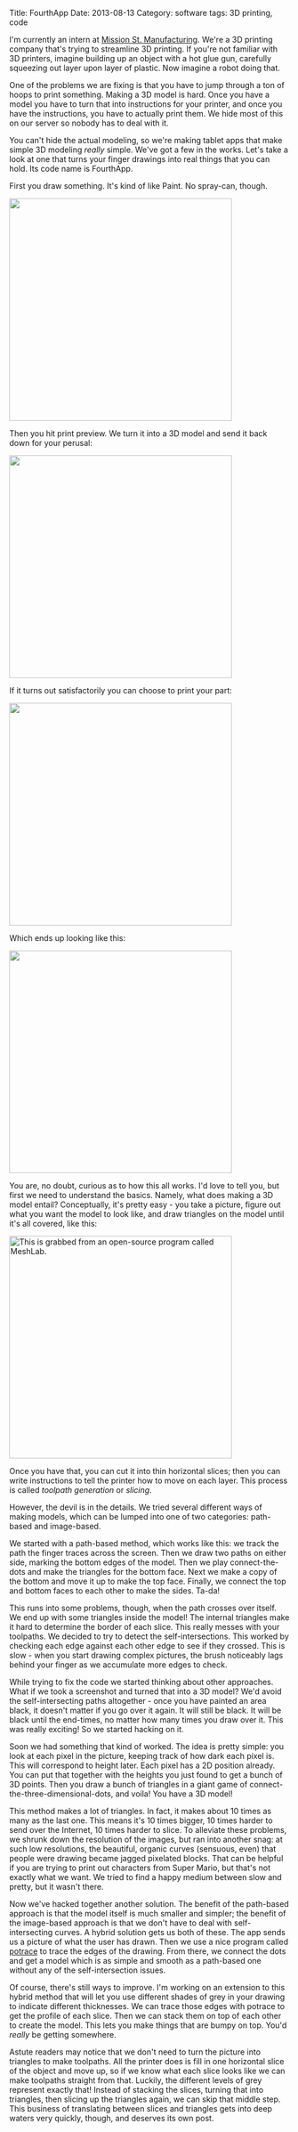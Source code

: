 Title: FourthApp
Date: 2013-08-13
Category: software
tags: 3D printing, code

I'm currently an intern at
[Mission St. Manufacturing](http://www.missionst.com/). We're a 3D
printing company that's trying to streamline 3D printing. If you're
not familiar with 3D printers, imagine building up an object with a
hot glue gun, carefully squeezing out layer upon layer of plastic. Now
imagine a robot doing that.

One of the problems we are fixing is that you have to jump through a
ton of hoops to print something. Making a 3D model is hard. Once you
have a model you have to turn that into instructions for your printer,
and once you have the instructions, you have to actually print
them. We hide most of this on our server so nobody has to deal
with it.

You can't hide the actual modeling, so we're making tablet apps that
make simple 3D modeling _really_ simple.  We've got a few in the
works. Let's take a look at one that turns your finger drawings into
real things that you can hold. Its code name is FourthApp.

First you draw something. It's kind of like Paint. No spray-can, though.

<img src="http://i.imgur.com/3Ve1p3b.jpg" alt="" style="width: 400px;"/>

Then you hit print preview. We turn it into a 3D model and send it
back down for your perusal:

<img src="http://i.imgur.com/ufGNaMuh.jpg" alt="" style="width: 400px;"/>

If it turns out satisfactorily you can choose to print your part:

<img src="http://i.imgur.com/xgTEGdsh.jpg" alt="" style="width: 400px;"/>

Which ends up looking like this:

<img src="http://i.imgur.com/vCxEIl5h.jpg" alt="" style="width: 400px;"/>

You are, no doubt, curious as to how this all works. I'd love to tell
you, but first we need to understand the basics. Namely, what does
making a 3D model entail? Conceptually, it's pretty easy - you take a
picture, figure out what you want the model to look like, and draw
triangles on the model until it's all covered, like this:

<img src="http://i.imgur.com/GsmBodl.jpg" alt="This is grabbed from an
open-source program called MeshLab." style="width: 400px;"/>

Once you have that, you can cut it into thin horizontal slices; then
you can write instructions to tell the printer how to move on each
layer. This process is called _toolpath generation_ or _slicing_.

However, the devil is in the details. We tried several different ways
of making models, which can be lumped into one of two categories:
path-based and image-based.

We started with a path-based method, which works like this: we track
the path the finger traces across the screen. Then we draw two paths
on either side, marking the bottom edges of the model. Then we play
connect-the-dots and make the triangles for the bottom face. Next we
make a copy of the bottom and move it up to make the top
face. Finally, we connect the top and bottom faces to each other to
make the sides. Ta-da!

This runs into some problems, though, when the path crosses over
itself. We end up with some triangles inside the model! The internal
triangles make it hard to determine the border of each slice. This
really messes with your toolpaths. We decided to try to detect the
self-intersections. This worked by checking each edge against each
other edge to see if they crossed. This is slow - when you start
drawing complex pictures, the brush noticeably lags behind your finger
as we accumulate more edges to check.

While trying to fix the code we started thinking about other
approaches. What if we took a screenshot and turned that into a 3D
model? We'd avoid the self-intersecting paths altogether - once you
have painted an area black, it doesn't matter if you go over it
again. It will still be black. It will be black until the end-times,
no matter how many times you draw over it. This was really exciting!
So we started hacking on it.

Soon we had something that kind of worked. The idea is pretty simple:
you look at each pixel in the picture, keeping track of how dark each
pixel is. This will correspond to height later. Each pixel has a 2D
position already. You can put that together with the heights you just
found to get a bunch of 3D points. Then you draw a bunch of triangles
in a giant game of connect-the-three-dimensional-dots, and voila! You
have a 3D model!

This method makes a lot of triangles. In fact, it makes about 10 times
as many as the last one. This means it's 10 times bigger, 10 times
harder to send over the Internet, 10 times harder to slice. To
alleviate these problems, we shrunk down the resolution of the images,
but ran into another snag: at such low resolutions, the beautiful,
organic curves (sensuous, even) that people were drawing became jagged
pixelated blocks. That can be helpful if you are trying to print out
characters from Super Mario, but that's not exactly what we want.  We
tried to find a happy medium between slow and pretty, but it wasn't
there.

Now we've hacked together another solution. The benefit of the
path-based approach is that the model itself is much smaller and
simpler; the benefit of the image-based approach is that we don't have
to deal with self-intersecting curves. A hybrid solution gets us both
of these. The app sends us a picture of what the user has drawn. Then
we use a nice program called
[potrace](http://potrace.sourceforge.net/) to trace the edges of the
drawing. From there, we connect the dots and get a model which is as
simple and smooth as a path-based one without any of the
self-intersection issues.

Of course, there's still ways to improve. I'm working on an extension
to this hybrid method that will let you use different shades of grey
in your drawing to indicate different thicknesses. We can trace those
edges with potrace to get the profile of each slice. Then we can stack
them on top of each other to create the model. This lets you make
things that are bumpy on top. You'd _really_ be getting somewhere.

Astute readers may notice that we don't need to turn the picture into
triangles to make toolpaths. All the printer does is fill in one
horizontal slice of the object and move up, so if we know what each
slice looks like we can make toolpaths straight from that. Luckily,
the different levels of grey represent exactly that! Instead of
stacking the slices, turning that into triangles, then slicing up the
triangles again, we can skip that middle step. This business of
translating between slices and triangles gets into deep waters very
quickly, though, and deserves its own post.
